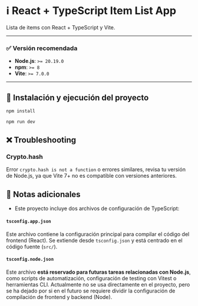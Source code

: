 # ℹ️ React + TypeScript Item List App

Lista de items con React + TypeScript y Vite.

---

### ✅ Versión recomendada

- **Node.js**: `>= 20.19.0`
- **npm**: `>= 8`
- **Vite**: `>= 7.0.0`

---

## 🚀 Instalación y ejecución del proyecto

```bash
npm install

npm run dev
```

## ❌ Troubleshooting

### Crypto.hash

Error `crypto.hash is not a function` o errores similares, revisa tu versión de Node.js, ya que Vite 7+ no es compatible con versiones anteriores.

## 🧠 Notas adicionales

- Este proyecto incluye dos archivos de configuración de TypeScript:

#### `tsconfig.app.json`

Este archivo contiene la configuración principal para compilar el código del frontend (React). Se extiende desde `tsconfig.json` y está centrado en el código fuente (`src/`).

#### `tsconfig.node.json`

Este archivo **está reservado para futuras tareas relacionadas con Node.js**, como scripts de automatización, configuración de testing con Vitest o herramientas CLI. Actualmente no se usa directamente en el proyecto, pero se ha dejado por si en el futuro se requiere dividir la configuración de compilación de frontend y backend (Node).

